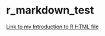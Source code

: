 # r_markdown_test

[Link to my Introduction to R HTML file](https://github.com/nazra-inari/r_markdown_test/blob/master/Introduction_to_R_Markdown.html)
